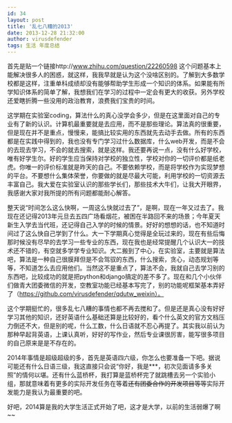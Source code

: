 ```yaml
---
id: 34
layout: post
title: '乱七八糟的2013'
date: 2013-12-28 21:32:00
author: virusdefender
tags: 生活 年度总结
---
```


首先是贴一个链接http://www.zhihu.com/question/22260598 这个问题基本上能解决很多人的困惑，就这样，我我早就是认为这个没啥区别的。了解到大多数学校都是这样，注重单科成绩却没有能够帮助学生形成一个知识的体系。如果能有所学知识体系的简单了解，我想我们在学习的过程中一定会有更大的收获。另外学校还爱瞎折腾一些没用的政治教育，浪费我们宝贵的时间。

这学期在实验室coding，算法什么的真心没学会多少，但是在这里面对自己的专业有了新的认识。计算机最重要就是去应用，而不是那些理论。算法真的很重要，但是现在并不是重点，慢慢来，能搞比较实用的东西就先去动手去做。所有的东西都是在实践中得到的，我也没有专门学习过什么数据库，什么web开发，而是不会的去现去学习，不会的就去搜索，就是这样。我还要再说一点，没有什么好学校，唯有好学生尔。好的学生应当保持对学校的独立性，学校对你的一切评价都是纸老虎。你唯一的评价标准就是昨天的自己。不要依赖学校，而是将学校作为实现梦想的平台。不要想什么集体荣誉，你要做的就是尽最大可能，利用学校的一切资源去丰富自己。我大爱在实验室认识的那些学长们，那些技术大牛们，让我大开眼界，我感谢大家对我所提的所有问题都能耐心解答。

整天说“时间怎么这么快啊，一周这么快就过去了”，是啊，现在一年又过去了。我现在还记得2013年元旦去五四广场看烟花，被困在半路回不来的场景；今年夏天新生入学去当代班，还记得自己入学的时候的情景。好好的想想的话，也不知道时间过了这么快自己学到了什么。大一下学期真心觉得是全玩过来的，现在有些后悔那时候没有尽早的去学习一些专业的东西，现在我也是经常提醒几个认识大一的技术还不错的，有空就多学学专业知识。大二搬到了中心，在实验室，主要就是算法吧，算法是一种自己很膜拜但是不会驾驭的东西，什么搜索，贪心，动态规划等等，不知道怎么去应用他们。当然这不是重点了，算法不会，我就自己去学习别的东西吧，比较成功的就是把python和django搞定的差不多了。现在和几个小伙伴们做青大团委微信的开发，空教室功能已经基本写完了，别的功能呢框架基本弄好了（https://github.com/virusdefender/qdutw_weixin）。

这个学期挺忙的，很多乱七八糟的事情也都不再去搅和了。但是还是真心没有好好学习其他的知识，还好英语什么基础还算是比较好的，看个什么英文的官方文档压力倒还不大，但是别的呢，什么工数，什么日语就不忍心再提了。其实我以前认为那种早起背英语，上课认真听，好好的写作业，然后专业课很厉害，能写很多项目的自己原来是是不存在的。

2014年事情是超级超级的多，首先是英语四六级，你怎么也要准备一下吧。据说可能还有什么日语三级，我这直接只会说“你好，我是***，初次见面请多多关照”的情何以堪。还有什么蓝桥杯，我打算是蓝桥杯完了就跳槽去另一个实验小组，那就意味着有更多的实际开发任务在等着~~还有团委合作的开发项目等等~~实际开发能力是我认为最重要的吧。 

好吧，2014算是我的大学生活正式开始了吧，这才是大学，以前的生活弱爆了啊~~
